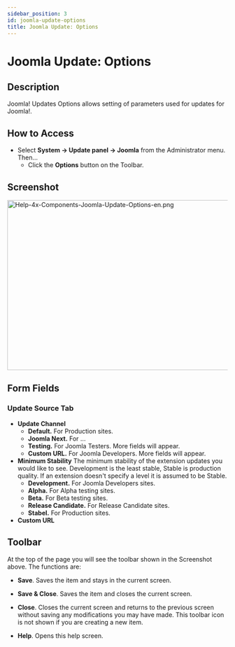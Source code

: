 ```yaml
---
sidebar_position: 3
id: joomla-update-options
title: Joomla Update: Options
---
```

# Joomla Update: Options
## Description

Joomla! Updates Options allows setting of parameters used for updates
for Joomla!.

## How to Access

- Select **System **→** Update panel **→** Joomla** from the
  Administrator menu. Then...
  - Click the **Options** button on the Toolbar.

## Screenshot

<img
src="https://docs.joomla.org/images/thumb/7/7c/Help-4x-Components-Joomla-Update-Options-en.png/800px-Help-4x-Components-Joomla-Update-Options-en.png"
decoding="async"
srcset="https://docs.joomla.org/images/7/7c/Help-4x-Components-Joomla-Update-Options-en.png 1.5x"
data-file-width="1200" data-file-height="583" width="800" height="389"
alt="Help-4x-Components-Joomla-Update-Options-en.png" />

## Form Fields

### Update Source Tab

- **Update Channel**
  - **Default.** For Production sites.
  - **Joomla Next.** For ...
  - **Testing.** For Joomla Testers. More fields will appear.
  - **Custom URL.** For Joomla Developers. More fields will appear.
- **Minimum Stability** The minimum stability of the extension updates
  you would like to see. Development is the least stable, Stable is
  production quality. If an extension doesn't specify a level it is
  assumed to be Stable.
  - **Development.** For Joomla Developers sites.
  - **Alpha.** For Alpha testing sites.
  - **Beta.** For Beta testing sites.
  - **Release Candidate.** For Release Candidate sites.
  - **Stabel.** For Production sites.
- **Custom URL**

## Toolbar

At the top of the page you will see the toolbar shown in the Screenshot
above. The functions are:

- **Save**. Saves the item and stays in the current screen.

<!-- -->

- **Save & Close**. Saves the item and closes the current screen.

<!-- -->

- **Close**. Closes the current screen and returns to the previous
  screen without saving any modifications you may have made. This
  toolbar icon is not shown if you are creating a new item.

<!-- -->

- **Help**. Opens this help screen.
